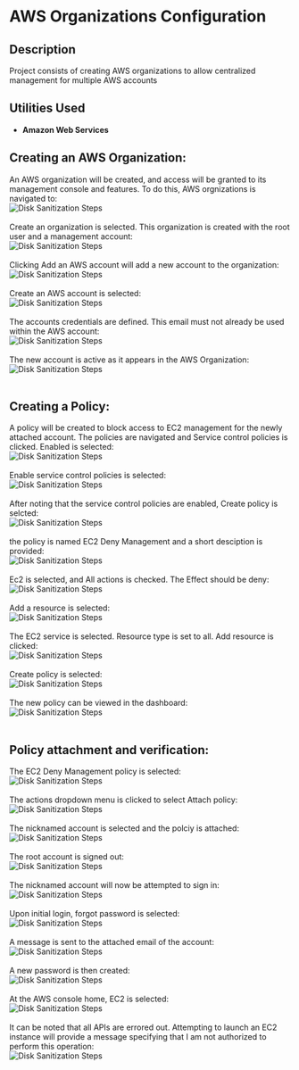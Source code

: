 <h1>AWS Organizations Configuration</h1>

<h2>Description</h2>
Project consists of creating AWS organizations to allow centralized management for multiple AWS accounts
<br />


<h2>Utilities Used</h2>

- <b>Amazon Web Services</b>

<h2>Creating an AWS Organization:</h2>
An AWS organization will be created, and access will be granted to its management console and features. To do this, AWS orgnizations is navigated to:<br/>
<img src="https://imagizer.imageshack.com/img924/7366/zKzy7C.png" alt="Disk Sanitization Steps"/>
<br />
<br />
Create an organization is selected. This organization is created with the root user and a management account:<br/>
<img src="https://imagizer.imageshack.com/img923/1116/PSNVxJ.png" alt="Disk Sanitization Steps"/>
<br />
<br />
 Clicking Add an AWS account will add a new account to the organization:<br/>
<img src="https://imagizer.imageshack.com/img924/7493/gTpBcv.png" alt="Disk Sanitization Steps"/>
<br />
<br />
Create an AWS account is selected:<br/>
<img src="https://imagizer.imageshack.com/img923/5300/M9qWr9.png" alt="Disk Sanitization Steps"/>
<br />
<br />
The accounts credentials are defined. This email must not already be used within the AWS account:<br/>
<img src="https://imagizer.imageshack.com/img924/4852/ozC01N.png" alt="Disk Sanitization Steps"/>
<br />
<br />
The new account is active as it appears in the AWS Organization:<br/>
<img src="https://imagizer.imageshack.com/img922/4/erfx3f.png" alt="Disk Sanitization Steps"/>
<br />
<br />

<h2>Creating a Policy:</h2>
A policy will be created to block access to EC2 management for the newly attached account. The policies are navigated and Service control policies is clicked. Enabled is selected:<br/>
<img src="https://imagizer.imageshack.com/img922/7681/8pEYYL.png" alt="Disk Sanitization Steps"/>
<br />
<br />
Enable service control policies is selected:<br/>
<img src="https://imagizer.imageshack.com/img922/8844/eYW7ao.png" alt="Disk Sanitization Steps"/>
<br />
<br />
After noting that the service control policies are enabled, Create policy is selcted:<br/>
<img src="https://imagizer.imageshack.com/img922/3706/oOCKof.png" alt="Disk Sanitization Steps"/>
<br />
<br />
the policy is named EC2 Deny Management and a short desciption is provided:<br/>
<img src="https://imagizer.imageshack.com/img922/970/3Ymmio.png" alt="Disk Sanitization Steps"/>
<br />
<br />
Ec2 is selected, and All actions is checked. The Effect should be deny:<br/>
<img src="https://imagizer.imageshack.com/img924/9946/qY0IJ6.png" alt="Disk Sanitization Steps"/>
<br />
<br />
Add a resource is selected:<br/>
<img src="https://imagizer.imageshack.com/img922/4418/lIz6YZ.png" alt="Disk Sanitization Steps"/>
<br />
<br />
The EC2 service is selected. Resource type is set to all. Add resource is clicked:<br/>
<img src="https://imagizer.imageshack.com/img924/630/3M1hFd.png" alt="Disk Sanitization Steps"/>
<br />
<br />
Create policy is selected:<br/>
<img src="https://imagizer.imageshack.com/img923/6273/B6O1bg.png" alt="Disk Sanitization Steps"/>
<br />
<br />
The new policy can be viewed in the dashboard:<br/>
<img src="https://imagizer.imageshack.com/img924/5151/8u2fie.png" alt="Disk Sanitization Steps"/>
<br />
<br />

<h2>Policy attachment and verification:</h2>
The EC2 Deny Management policy is selected:<br/>
<img src="https://imagizer.imageshack.com/img924/4197/SXeUcK.png" alt="Disk Sanitization Steps"/>
<br />
<br />
The actions dropdown menu is clicked to select Attach policy:<br/>
<img src="https://imagizer.imageshack.com/img924/8107/S2lKXI.png" alt="Disk Sanitization Steps"/>
<br />
<br />
The nicknamed account is selected and the polciy is attached:<br/>
<img src="https://imagizer.imageshack.com/img923/9901/bH1Wo1.png" alt="Disk Sanitization Steps"/>
<br />
<br />
The root account is signed out:<br/>
<img src="https://imagizer.imageshack.com/img923/7093/FYLsDm.png" alt="Disk Sanitization Steps"/>
<br />
<br />
The nicknamed account will now be attempted to sign in:<br/>
<img src="https://imagizer.imageshack.com/img922/9711/mB67Qh.png" alt="Disk Sanitization Steps"/>
<br />
<br />
Upon initial login, forgot password is selected:<br/>
<img src="https://imagizer.imageshack.com/img923/9332/2FtkOP.png" alt="Disk Sanitization Steps"/>
<br />
<br />
A message is sent to the attached email of the account:<br/>
<img src="https://imagizer.imageshack.com/img923/5634/IlCZea.png" alt="Disk Sanitization Steps"/>
<br />
<br />
A new password is then created:<br/>
<img src="https://imagizer.imageshack.com/img922/1098/oRawsG.png" alt="Disk Sanitization Steps"/>
<br />
<br />
At the AWS console home, EC2 is selected:<br/>
<img src="https://imagizer.imageshack.com/img923/4967/a2u1pc.png" alt="Disk Sanitization Steps"/>
<br />
<br />
It can be noted that all APIs are errored out. Attempting to launch an EC2 instance will provide a message specifying that I am not authorized to perform this operation:<br/>
<img src="https://imagizer.imageshack.com/img923/8875/OeddET.png" alt="Disk Sanitization Steps"/>
<br />
<br />

<!--
 ```diff
- text in red
+ text in green
! text in orange
# text in gray
@@ text in purple (and bold)@@
```
--!>
